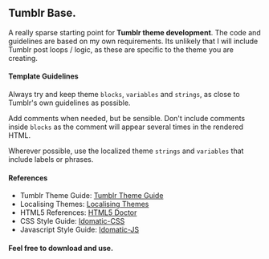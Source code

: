 ## Tumblr Base.
A really sparse starting point for **Tumblr theme development**. The code and guidelines are based on my own requirements. Its unlikely that I will include Tumblr post loops / logic, as these are specific to the theme you are creating.

#### Template Guidelines
Always try and keep theme `blocks`, `variables` and `strings`, as close to Tumblr's own guidelines as possible.

Add comments when needed, but be sensible. Don't include comments inside `blocks` as the comment will appear several times in the rendered HTML.

Wherever possible, use the localized theme `strings` and `variables` that include labels or phrases.

#### References
* Tumblr Theme Guide: [Tumblr Theme Guide](http://www.tumblr.com/docs/en/custom_themes)
* Localising Themes: [Localising Themes](http://www.tumblr.com/docs/en/localizing_themes)
* HTML5 References: [HTML5 Doctor](http://html5doctor.com/)
* CSS Style Guide: [Idomatic-CSS](https://github.com/necolas/idiomatic-css)
* Javascript Style Guide: [Idomatic-JS](https://github.com/rwldrn/idiomatic.js/)

#### Feel free to download and use.
